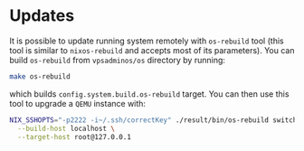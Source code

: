 # Updates

It is possible to update running system remotely with `os-rebuild` tool (this tool is similar to `nixos-rebuild`
and accepts most of its parameters). You can build `os-rebuild` from `vpsadminos/os` directory by running:

```bash
make os-rebuild
```

which builds `config.system.build.os-rebuild` target. You can then use this tool to upgrade a `QEMU` instance with:

```bash
NIX_SSHOPTS="-p2222 -i~/.ssh/correctKey" ./result/bin/os-rebuild switch \
  --build-host localhost \
  --target-host root@127.0.0.1
```
